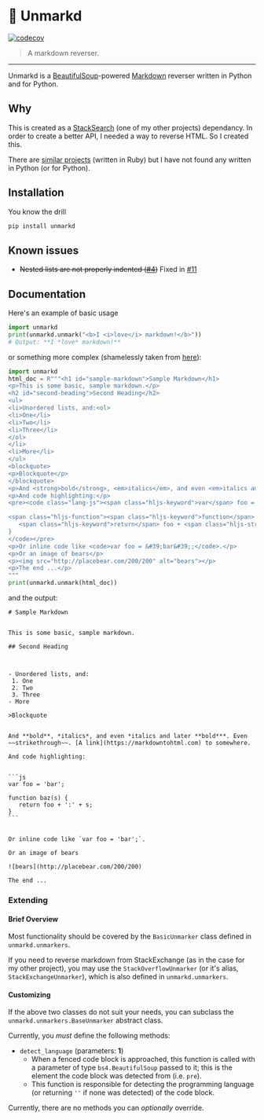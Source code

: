 # 🔄 Unmarkd
[![codecov](https://codecov.io/gh/ThatXliner/unmarkd/branch/master/graph/badge.svg?token=PWVIERHTG3)](https://codecov.io/gh/ThatXliner/unmarkd)

> A markdown reverser.

---
Unmarkd is a [BeautifulSoup](https://github.com/ThatXliner/unmarkd/issues/4)-powered [Markdown](https://en.wikipedia.org/wiki/Markdown) reverser written in Python and for Python.

## Why

This is created as a [StackSearch](http://github.com/ThatXliner/stacksearch) (one of my other projects) dependancy. In order to create a better API, I needed a way to reverse HTML. So I created this.

There are [similar projects](https://github.com/xijo/reverse_markdown) (written in Ruby) but I have not found any written in Python (or for Python).

## Installation

You know the drill

```bash
pip install unmarkd
```

## Known issues

 - ~~Nested lists are not properly indented ([#4](https://github.com/ThatXliner/unmarkd/issues/4))~~ Fixed in [#11](https://github.com/ThatXliner/unmarkd/pull/11)

## Documentation

Here's an example of basic usage

```python
import unmarkd
print(unmarkd.unmark("<b>I <i>love</i> markdown!</b>"))
# Output: **I *love* markdown!**
```

or something more complex (shamelessly taken from [here](https://markdowntohtml.com)):

```python
import unmarkd
html_doc = R"""<h1 id="sample-markdown">Sample Markdown</h1>
<p>This is some basic, sample markdown.</p>
<h2 id="second-heading">Second Heading</h2>
<ul>
<li>Unordered lists, and:<ol>
<li>One</li>
<li>Two</li>
<li>Three</li>
</ol>
</li>
<li>More</li>
</ul>
<blockquote>
<p>Blockquote</p>
</blockquote>
<p>And <strong>bold</strong>, <em>italics</em>, and even <em>italics and later <strong>bold</strong></em>. Even <del>strikethrough</del>. <a href="https://markdowntohtml.com">A link</a> to somewhere.</p>
<p>And code highlighting:</p>
<pre><code class="lang-js"><span class="hljs-keyword">var</span> foo = <span class="hljs-string">'bar'</span>;

<span class="hljs-function"><span class="hljs-keyword">function</span> <span class="hljs-title">baz</span><span class="hljs-params">(s)</span> </span>{
   <span class="hljs-keyword">return</span> foo + <span class="hljs-string">':'</span> + s;
}
</code></pre>
<p>Or inline code like <code>var foo = &#39;bar&#39;;</code>.</p>
<p>Or an image of bears</p>
<p><img src="http://placebear.com/200/200" alt="bears"></p>
<p>The end ...</p>
"""
print(unmarkd.unmark(html_doc))
```
and the output:

    # Sample Markdown


    This is some basic, sample markdown.

    ## Second Heading



    - Unordered lists, and:
     1. One
     2. Two
     3. Three
    - More

    >Blockquote


    And **bold**, *italics*, and even *italics and later **bold***. Even ~~strikethrough~~. [A link](https://markdowntohtml.com) to somewhere.

    And code highlighting:


    ```js
    var foo = 'bar';

    function baz(s) {
       return foo + ':' + s;
    }
    ```


    Or inline code like `var foo = 'bar';`.

    Or an image of bears

    ![bears](http://placebear.com/200/200)

    The end ...

### Extending

#### Brief Overview

Most functionality should be covered by the `BasicUnmarker` class defined in `unmarkd.unmarkers`.

If you need to reverse markdown from StackExchange (as in the case for my other project), you may use the `StackOverflowUnmarker` (or it's alias, `StackExchangeUnmarker`), which is also defined in `unmarkd.unmarkers`.

#### Customizing

If the above two classes do not suit your needs, you can subclass the `unmarkd.unmarkers.BaseUnmarker` abstract class.

Currently, you *must* define the following methods:

 - `detect_language` (parameters: **1**)
    - When a fenced code block is approached, this function is called with a parameter of type `bs4.BeautifulSoup` passed to it; this is the element the code block was detected from (i.e. `pre`).
    - This function is responsible for detecting the programming language (or returning `''` if none was detected) of the code block.


Currently, there are no methods you can *optionally* override.
